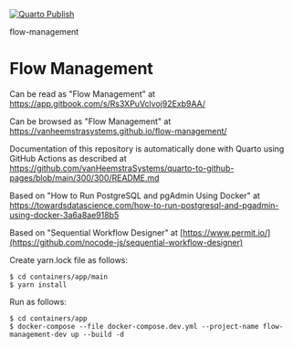 [![Quarto Publish](https://github.com/vanHeemstraSystems/flow-management/actions/workflows/publish.yml/badge.svg)](https://github.com/vanHeemstraSystems/flow-management/actions/workflows/publish.yml)

flow-management
# Flow Management

Can be read as "Flow Management" at https://app.gitbook.com/s/Rs3XPuVclvoj92Exb9AA/

Can be browsed as "Flow Management" at https://vanheemstrasystems.github.io/flow-management/

Documentation of this repository is automatically done with Quarto using GitHub Actions as described at https://github.com/vanHeemstraSystems/quarto-to-github-pages/blob/main/300/300/README.md

Based on "How to Run PostgreSQL and pgAdmin Using Docker" at https://towardsdatascience.com/how-to-run-postgresql-and-pgadmin-using-docker-3a6a8ae918b5

Based on "Sequential Workflow Designer" at [https://www.permit.io/](https://github.com/nocode-js/sequential-workflow-designer)

Create yarn.lock file as follows:

```
$ cd containers/app/main
$ yarn install
```

Run as follows:

```
$ cd containers/app
$ docker-compose --file docker-compose.dev.yml --project-name flow-management-dev up --build -d
```
